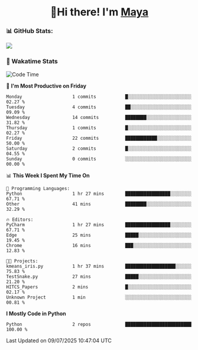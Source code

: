  <h1 align="center">👋Hi there! I'm <a href="https://liumyblog.cn">Maya</a></h1>

### 📊 GitHub Stats:
<p href="https://github.com/anuraghazra/github-readme-stats">
<img align="left" src="https://github-readme-stats.vercel.app/api?username=liumy-lay&show_icons=true&title_color=ffffff&icon_color=ffffff&text_color=ffffff&bg_color=D80835&hide_title=true" />
</p>
<br clear="left"/>

### 🚀 Wakatime Stats
<!--START_SECTION:waka-->
![Code Time](http://img.shields.io/badge/Code%20Time-184%20hrs%2025%20mins-blue)

📅 **I'm Most Productive on Friday** 

```text
Monday                   1 commits           █░░░░░░░░░░░░░░░░░░░░░░░░   02.27 % 
Tuesday                  4 commits           ██░░░░░░░░░░░░░░░░░░░░░░░   09.09 % 
Wednesday                14 commits          ████████░░░░░░░░░░░░░░░░░   31.82 % 
Thursday                 1 commits           █░░░░░░░░░░░░░░░░░░░░░░░░   02.27 % 
Friday                   22 commits          ████████████░░░░░░░░░░░░░   50.00 % 
Saturday                 2 commits           █░░░░░░░░░░░░░░░░░░░░░░░░   04.55 % 
Sunday                   0 commits           ░░░░░░░░░░░░░░░░░░░░░░░░░   00.00 % 
```


📊 **This Week I Spent My Time On** 

```text
💬 Programming Languages: 
Python                   1 hr 27 mins        █████████████████░░░░░░░░   67.71 % 
Other                    41 mins             ████████░░░░░░░░░░░░░░░░░   32.29 % 

🔥 Editors: 
PyCharm                  1 hr 27 mins        █████████████████░░░░░░░░   67.71 % 
Edge                     25 mins             █████░░░░░░░░░░░░░░░░░░░░   19.45 % 
Chrome                   16 mins             ███░░░░░░░░░░░░░░░░░░░░░░   12.83 % 

🐱‍💻 Projects: 
kmeans_iris.py           1 hr 37 mins        ███████████████████░░░░░░   75.83 % 
TestSnake.py             27 mins             █████░░░░░░░░░░░░░░░░░░░░   21.20 % 
HITCS_Papers             2 mins              █░░░░░░░░░░░░░░░░░░░░░░░░   02.17 % 
Unknown Project          1 min               ░░░░░░░░░░░░░░░░░░░░░░░░░   00.81 % 
```

**I Mostly Code in Python** 

```text
Python                   2 repos             █████████████████████████   100.00 % 
```




 Last Updated on 09/07/2025 10:47:04 UTC
<!--END_SECTION:waka-->
